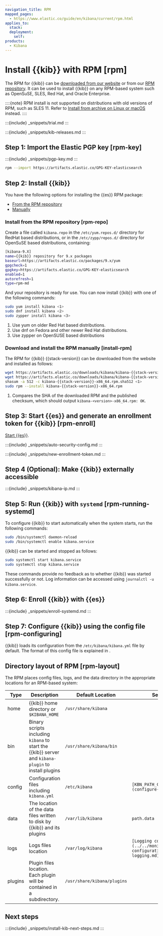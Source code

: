 ```yaml
---
navigation_title: RPM
mapped_pages:
  - https://www.elastic.co/guide/en/kibana/current/rpm.html
applies_to:
  stack:
  deployment:
    self:
products:
  - Kibana
---
```


# Install {{kib}} with RPM [rpm]

The RPM for {{kib}} can be [downloaded from our website](#install-rpm) or from our [RPM repository](#rpm-repo). It can be used to install {{kib}} on any RPM-based system such as OpenSuSE, SLES, Red Hat, and Oracle Enterprise.

::::{note}
RPM install is not supported on distributions with old versions of RPM, such as SLES 11. Refer to [Install from archive on Linux or macOS](install-kibana-from-archive-on-linux-macos.md) instead.
::::

:::{include} _snippets/trial.md
:::

:::{include} _snippets/kib-releases.md
:::

## Step 1: Import the Elastic PGP key [rpm-key]

:::{include} _snippets/pgp-key.md
:::

```sh
rpm --import https://artifacts.elastic.co/GPG-KEY-elasticsearch
```


## Step 2: Install {{kib}}

You have the following options for installing the {{es}} RPM package:

* [From the RPM repository](#rpm-repo)
* [Manually](#install-rpm)

### Install from the RPM repository [rpm-repo]

Create a file called `kibana.repo` in the `/etc/yum.repos.d/` directory for RedHat based distributions, or in the `/etc/zypp/repos.d/` directory for OpenSuSE based distributions, containing:

```sh subs=true
[kibana-9.X]
name={{kib}} repository for 9.x packages
baseurl=https://artifacts.elastic.co/packages/9.x/yum
gpgcheck=1
gpgkey=https://artifacts.elastic.co/GPG-KEY-elasticsearch
enabled=1
autorefresh=1
type=rpm-md
```

And your repository is ready for use. You can now install {{kib}} with one of the following commands:

```sh
sudo yum install kibana <1>
sudo dnf install kibana <2>
sudo zypper install kibana <3>
```

1. Use yum on older Red Hat based distributions.
2. Use dnf on Fedora and other newer Red Hat distributions.
3. Use zypper on OpenSUSE based distributions


### Download and install the RPM manually [install-rpm]

The RPM for {{kib}} {{stack-version}} can be downloaded from the website and installed as follows:

```sh subs=true
wget https://artifacts.elastic.co/downloads/kibana/kibana-{{stack-version}}-x86_64.rpm
wget https://artifacts.elastic.co/downloads/kibana/kibana-{{stack-version}}-x86_64.rpm.sha512
shasum -a 512 -c kibana-{{stack-version}}-x86_64.rpm.sha512 <1>
sudo rpm --install kibana-{{stack-version}}-x86_64.rpm
```

1. Compares the SHA of the downloaded RPM and the published checksum, which should output `kibana-<version>-x86_64.rpm: OK`.


## Step 3: Start {{es}} and generate an enrollment token for {{kib}} [rpm-enroll]

[Start {{es}}](/deploy-manage/maintenance/start-stop-services/start-stop-elasticsearch.md).

:::{include} _snippets/auto-security-config.md
:::

:::{include} _snippets/new-enrollment-token.md
:::

## Step 4 (Optional): Make {{kib}} externally accessible

:::{include} _snippets/kibana-ip.md
:::


## Step 5: Run {{kib}} with `systemd` [rpm-running-systemd]

To configure {{kib}} to start automatically when the system starts, run the following commands:

```sh
sudo /bin/systemctl daemon-reload
sudo /bin/systemctl enable kibana.service
```

{{kib}} can be started and stopped as follows:

```sh
sudo systemctl start kibana.service
sudo systemctl stop kibana.service
```

These commands provide no feedback as to whether {{kib}} was started successfully or not. Log information can be accessed using `journalctl -u kibana.service`.


## Step 6: Enroll {{kib}} with {{es}}

:::{include} _snippets/enroll-systemd.md
:::

## Step 7: Configure {{kib}} using the config file [rpm-configuring]

{{kib}} loads its configuration from the `/etc/kibana/kibana.yml` file by default.  The format of this config file is explained in [](configure-kibana.md).


## Directory layout of RPM [rpm-layout]

The RPM places config files, logs, and the data directory in the appropriate locations for an RPM-based system:

| Type | Description | Default Location | Setting |
| --- | --- | --- | --- |
| home | {{kib}} home directory or `$KIBANA_HOME` | `/usr/share/kibana` |  |
| bin | Binary scripts including `kibana` to start the {{kib}} server    and `kibana-plugin` to install plugins | `/usr/share/kibana/bin` |  |
| config | Configuration files including `kibana.yml` | `/etc/kibana` | `[KBN_PATH_CONF](configure-kibana.md)` |
| data | The location of the data files written to disk by {{kib}} and its plugins | `/var/lib/kibana` | `path.data` |
| logs | Logs files location | `/var/log/kibana` | `[Logging configuration](../../monitor/logging-configuration/kibana-logging.md)` |
| plugins | Plugin files location. Each plugin will be contained in a subdirectory. | `/usr/share/kibana/plugins` |  |

## Next steps

:::{include} _snippets/install-kib-next-steps.md
:::